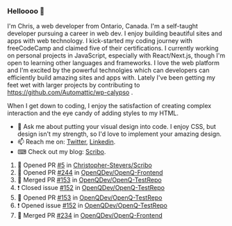 ### Helloooo 👋

I'm Chris, a web developer from Ontario, Canada. I'm a self-taught developer pursuing a career in web dev. I enjoy building beautiful sites and apps with web technology.
I kick-started my coding journey with freeCodeCamp and claimed five of their certifications.  I currently working on personal projects in JavaScript, especially with React/Next.js, though I'm open to learning other languages and frameworks. I love the web platform and I'm excited by the powerful technolgies which can developers can efficiently build amazing sites and apps with. Lately I've been getting my feet wet with larger projects by contributing to https://github.com/Automattic/wp-calypso .

When I get down to coding, I enjoy the satisfaction of creating complex interaction and the eye candy of adding styles to my HTML. 

- 💬 Ask me about putting your visual design into code. I enjoy CSS, but design isn't my strength, so I'd love to implement your amazing design.
- 📫 Reach me on: [Twitter](https://twitter.com/Christo28120856), [Linkedin](https://www.linkedin.com/in/christopher-stevers-07b9a5204/).
- ⌨ Check out my blog: [Scribo](https://christopherstevers.cf).
<!--
**Christopher-Stevers/Christopher-Stevers** is a ✨ _special_ ✨ repository because its `README.md` (this file) appears on your GitHub profile.

Here are some ideas to get you started:

- 🔭 I’m currently working on ...
- 🌱 I’m currently learning ...
- 👯 I’m looking to collaborate on ...
- 🤔 I’m looking for help with ...
- 😄 Pronouns: ...
- ⚡ Fun fact: ...
-->

<!--START_SECTION:activity-->
1. 💪 Opened PR [#5](https://github.com/Christopher-Stevers/Scribo/pull/5) in [Christopher-Stevers/Scribo](https://github.com/Christopher-Stevers/Scribo)
2. 💪 Opened PR [#244](https://github.com/OpenQDev/OpenQ-Frontend/pull/244) in [OpenQDev/OpenQ-Frontend](https://github.com/OpenQDev/OpenQ-Frontend)
3. 🎉 Merged PR [#153](https://github.com/OpenQDev/OpenQ-TestRepo/pull/153) in [OpenQDev/OpenQ-TestRepo](https://github.com/OpenQDev/OpenQ-TestRepo)
4. ❗️ Closed issue [#152](https://github.com/OpenQDev/OpenQ-TestRepo/issues/152) in [OpenQDev/OpenQ-TestRepo](https://github.com/OpenQDev/OpenQ-TestRepo)
5. 💪 Opened PR [#153](https://github.com/OpenQDev/OpenQ-TestRepo/pull/153) in [OpenQDev/OpenQ-TestRepo](https://github.com/OpenQDev/OpenQ-TestRepo)
6. ❗️ Opened issue [#152](https://github.com/OpenQDev/OpenQ-TestRepo/issues/152) in [OpenQDev/OpenQ-TestRepo](https://github.com/OpenQDev/OpenQ-TestRepo)
7. 🎉 Merged PR [#234](https://github.com/OpenQDev/OpenQ-Frontend/pull/234) in [OpenQDev/OpenQ-Frontend](https://github.com/OpenQDev/OpenQ-Frontend)
<!--END_SECTION:activity-->
